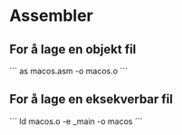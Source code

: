 # Assembler
## For å lage en objekt fil 
´´´
as macos.asm -o macos.o
´´´
## For å lage en eksekverbar fil
´´´
ld macos.o -e _main -o macos
´´´
